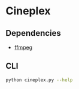 # Cineplex

## Dependencies

- [ffmpeg](http://ffmpeg.org/)

## CLI

```bash
python cineplex.py --help
```

